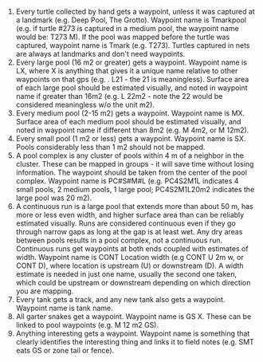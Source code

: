 1.	Every turtle collected by hand gets a waypoint, unless it was captured at a landmark (e.g. Deep Pool, The Grotto). Waypoint name is Tmarkpool (e.g. if turtle #273 is captured in a medium pool, the waypoint name would be: T273 M). If the pool was mapped before the turtle was captured, waypoint name is Tmark (e.g. T273). Turtles captured in nets are always at landmarks and don't need waypoints.2.	Every large pool (16 m2 or greater) gets a waypoint. Waypoint name is LX, where X is anything that gives it a unique name relative to other waypoints on that gps (e.g. . L21 - the 21 is meaningless). Surface area of each large pool should be estimated visually, and noted in waypoint name if greater than 16m2 (e.g. L 22m2 - note the 22 would be considered meaningless w/o the unit m2).3.	Every medium pool (2-15 m2) gets a waypoint. Waypoint name is MX. Surface area of each medium pool should be estimated visually, and noted in waypoint name if different than 8m2 (e.g. M 4m2, or M 12m2).4.	Every small pool (1 m2 or less) gets a waypoint. Waypoint name is SX. Pools considerably less than 1 m2 should not be mapped. 5.	A pool complex is any cluster of pools within 4 m of a neighbor in the cluster. These can be mapped in groups - it will save time without losing information. The waypoint should be taken from the center of the pool complex. Waypoint name is PC#S#M#L (e.g. PC4S2M1L indicates 4 small pools, 2 medium pools, 1 large pool; PC4S2M1L20m2 indicates the large pool was 20 m2). 6.	A continuous run is a large pool that extends more than about 50 m, has more or less even width, and higher surface area than can be reliably estimated visually. Runs are considered continuous even if they go through narrow gaps as long at the gap is at least wet. Any dry areas between pools results in a pool complex, not a continuous run. Continuous runs get waypoints at both ends coupled with estimates of width. Waypoint name is CONT Location width (e.g CONT U 2m w, or CONT D), where location is upstream (U) or downstream (D). A width estimate is needed in just one name, usually the second one taken, which could be upstream or downstream depending on which direction you are mapping. 7.	Every tank gets a track, and any new tank also gets a waypoint. Waypoint name is tank name.8.	All garter snakes get a waypoint. Waypoint name is GS X. These can be linked to pool waypoints (e.g. M 12 m2 GS).9.	Anything interesting gets a waypoint. Waypoint name is something that clearly identifies the interesting thing and links it to field notes (e.g. SMT eats GS or zone tail or fence).